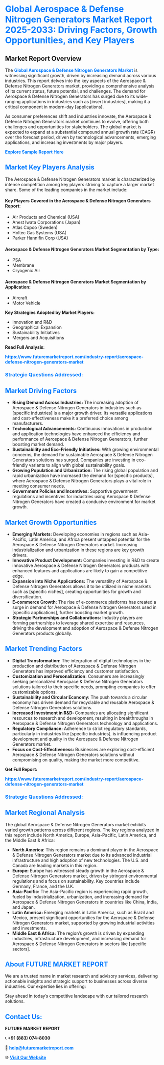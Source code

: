 <h1 style="color: #007BFF;">Global Aerospace & Defense Nitrogen Generators Market Report 2025-2033: Driving Factors, Growth Opportunities, and Key Players</h1>

<section id="overview">
<h2>Market Report Overview</h2>
<p>The <a href="https://www.futuremarketreport.com/industry-report/aerospace-defense-nitrogen-generators-market" style="color: #007BFF; text-decoration: none;"><strong>Global Aerospace & Defense Nitrogen Generators Market</strong></a> is witnessing significant growth, driven by increasing demand across various industries. This report delves into the key aspects of the Aerospace & Defense Nitrogen Generators market, providing a comprehensive analysis of its current status, future potential, and challenges. The demand for Aerospace & Defense Nitrogen Generators has surged due to its wide-ranging applications in industries such as [insert industries], making it a critical component in modern-day [applications].</p>
<p>As consumer preferences shift and industries innovate, the Aerospace & Defense Nitrogen Generators market continues to evolve, offering both challenges and opportunities for stakeholders. The global market is expected to expand at a substantial compound annual growth rate (CAGR) over the forecast period, driven by technological advancements, emerging applications, and increasing investments by major players.</p>
</section>

<section id="overview">
<p><a href="https://www.futuremarketreport.com/request-sample/reportId=37225" style="color: #007BFF; text-decoration: none;"><strong>Explore Sample Report Here</strong></a></p>
</section>

<section id="key-players">
<h2 style="color: #007BFF;">Market Key Players Analysis</h2>
<p>The Aerospace & Defense Nitrogen Generators market is characterized by intense competition among key players striving to capture a larger market share. Some of the leading companies in the market include:</p>
<h4>Key Players Covered in the Aerospace & Defense Nitrogen Generators Report:</h4>
<ul><li>Air Products and Chemical (USA)</li><li>Anest Iwata Corporations (Japan)</li><li>Atlas Copco (Sweden)</li><li>Holtec Gas Systems (USA)</li><li>Parker Hannifin Corp (USA)</li></ul>
<h4>Aerospace & Defense Nitrogen Generators Market Segmentation by Type:</h4>
<ul><li>PSA</li><li>Membrane</li><li>Cryogenic Air</li></ul>

<h4>Aerospace & Defense Nitrogen Generators Market Segmentation by Application:</h4>
<ul><li>Aircraft</li><li>Motor Vehicle</li></ul>
<p><strong>Key Strategies Adopted by Market Players:</strong></p>
<ul>
<li>Innovation and R&D</li>
<li>Geographical Expansion</li>
<li>Sustainability Initiatives</li>
<li>Mergers and Acquisitions</li>
</ul>
</section>

<section>
<p><strong>Read Full Analysis: </strong></p><a href="https://www.futuremarketreport.com/industry-report/aerospace-defense-nitrogen-generators-market" style="color: #007BFF; text-decoration: none;"><strong>https://www.futuremarketreport.com/industry-report/aerospace-defense-nitrogen-generators-market</strong></a>
<h3 style="color: #007BFF;">Strategic Questions Addressed:</h3>
</section>

<section id="driving-factors">
<h2 style="color: #007BFF;">Market Driving Factors</h2>
<ul>
<li><strong>Rising Demand Across Industries:</strong> The increasing adoption of Aerospace & Defense Nitrogen Generators in industries such as [specific industries] is a major growth driver. Its versatile applications and cost-effectiveness make it a preferred choice among manufacturers.</li>
<li><strong>Technological Advancements:</strong> Continuous innovations in production and application technologies have enhanced the efficiency and performance of Aerospace & Defense Nitrogen Generators, further boosting market demand.</li>
<li><strong>Sustainability and Eco-Friendly Initiatives:</strong> With growing environmental concerns, the demand for sustainable Aerospace & Defense Nitrogen Generators solutions has surged. Companies are investing in eco-friendly variants to align with global sustainability goals.</li>
<li><strong>Growing Population and Urbanization:</strong> The rising global population and rapid urbanization have increased the demand for [specific products], where Aerospace & Defense Nitrogen Generators plays a vital role in meeting consumer needs.</li>
<li><strong>Government Policies and Incentives:</strong> Supportive government regulations and incentives for industries using Aerospace & Defense Nitrogen Generators have created a conducive environment for market growth.</li>
</ul>
</section>

<section id="growth-opportunities">
<h2 style="color: #007BFF;">Market Growth Opportunities</h2>
<ul>
<li><strong>Emerging Markets:</strong> Developing economies in regions such as Asia-Pacific, Latin America, and Africa present untapped potential for the Aerospace & Defense Nitrogen Generators market. Increasing industrialization and urbanization in these regions are key growth drivers.</li>
<li><strong>Innovative Product Development:</strong> Companies investing in R&D to create innovative Aerospace & Defense Nitrogen Generators products with enhanced features and applications are likely to gain a competitive edge.</li>
<li><strong>Expansion into Niche Applications:</strong> The versatility of Aerospace & Defense Nitrogen Generators allows it to be utilized in niche markets such as [specific niches], creating opportunities for growth and diversification.</li>
<li><strong>E-commerce Growth:</strong> The rise of e-commerce platforms has created a surge in demand for Aerospace & Defense Nitrogen Generators used in [specific applications], further boosting market growth.</li>
<li><strong>Strategic Partnerships and Collaborations:</strong> Industry players are forming partnerships to leverage shared expertise and resources, driving the development and adoption of Aerospace & Defense Nitrogen Generators products globally.</li>
</ul>
</section>

<section id="trending-factors">
<h2 style="color: #007BFF;">Market Trending Factors</h2>
<ul>
<li><strong>Digital Transformation:</strong> The integration of digital technologies in the production and distribution of Aerospace & Defense Nitrogen Generators has improved efficiency and customer satisfaction.</li>
<li><strong>Customization and Personalization:</strong> Consumers are increasingly seeking personalized Aerospace & Defense Nitrogen Generators solutions tailored to their specific needs, prompting companies to offer customizable options.</li>
<li><strong>Sustainability and Circular Economy:</strong> The push towards a circular economy has driven demand for recyclable and reusable Aerospace & Defense Nitrogen Generators solutions.</li>
<li><strong>Increased Investment in R&D:</strong> Companies are allocating significant resources to research and development, resulting in breakthroughs in Aerospace & Defense Nitrogen Generators technology and applications.</li>
<li><strong>Regulatory Compliance:</strong> Adherence to strict regulatory standards, particularly in industries like [specific industries], is influencing product development and quality in the Aerospace & Defense Nitrogen Generators market.</li>
<li><strong>Focus on Cost-Effectiveness:</strong> Businesses are exploring cost-efficient Aerospace & Defense Nitrogen Generators solutions without compromising on quality, making the market more competitive.</li>
</ul>
</section>

<section>
<p><strong>Get Full Report: </strong></p><a href="https://www.futuremarketreport.com/industry-report/aerospace-defense-nitrogen-generators-market" style="color: #007BFF; text-decoration: none;"><strong>https://www.futuremarketreport.com/industry-report/aerospace-defense-nitrogen-generators-market</strong></a>
<h3 style="color: #007BFF;">Strategic Questions Addressed:</h3>
</section>


<section id="regional-analysis">
<h2 style="color: #007BFF;">Market Regional Analysis</h2>
<p>The global Aerospace & Defense Nitrogen Generators market exhibits varied growth patterns across different regions. The key regions analyzed in this report include North America, Europe, Asia-Pacific, Latin America, and the Middle East & Africa:</p>
<ul>
<li><strong>North America:</strong> This region remains a dominant player in the Aerospace & Defense Nitrogen Generators market due to its advanced industrial infrastructure and high adoption of new technologies. The U.S. and Canada are leading markets in this region.</li>
<li><strong>Europe:</strong> Europe has witnessed steady growth in the Aerospace & Defense Nitrogen Generators market, driven by stringent environmental regulations and a focus on sustainability. Key countries include Germany, France, and the U.K.</li>
<li><strong>Asia-Pacific:</strong> The Asia-Pacific region is experiencing rapid growth, fueled by industrialization, urbanization, and increasing demand for Aerospace & Defense Nitrogen Generators in countries like China, India, and Japan.</li>
<li><strong>Latin America:</strong> Emerging markets in Latin America, such as Brazil and Mexico, present significant opportunities for the Aerospace & Defense Nitrogen Generators market, supported by growing industrial activities and investments.</li>
<li><strong>Middle East & Africa:</strong> The region’s growth is driven by expanding industries, infrastructure development, and increasing demand for Aerospace & Defense Nitrogen Generators in sectors like [specific sectors].</li>
</ul>
</section>

<footer>
<h2 style="color: #007BFF;">About FUTURE MARKET REPORT</h2>
<p>We are a trusted name in market research and advisory services, delivering actionable insights and strategic support to businesses across diverse industries. Our expertise lies in offering:</p>

<p>Stay ahead in today’s competitive landscape with our tailored research solutions.</p>

<h2 style="color: #007BFF;">Contact Us:</h2>
<p><strong>FUTURE MARKET REPORT</strong></p>
<p>📞 <strong>+91 (883) 074-8030</strong></p>
<p>📧 <strong><a href="mailto:help@futuremarketreport.com" style="color: #007BFF;">help@futuremarketreport.com</a></strong></p>
<p>🌐 <strong><a href="https://www.futuremarketreport.com/" style="color: #007BFF;">Visit Our Website</a></strong></p>
</footer>